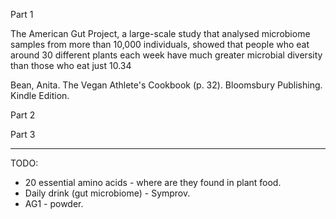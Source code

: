 Part 1

The American Gut Project, a large-scale study that analysed microbiome samples from more than 10,000 individuals, showed that people who eat around 30 different plants each week have much greater microbial diversity than those who eat just 10.34

Bean, Anita. The Vegan Athlete's Cookbook (p. 32). Bloomsbury Publishing. Kindle Edition. 

Part 2

Part 3

---

TODO:

- 20 essential amino acids - where are they found in plant food.
- Daily drink (gut microbiome) - Symprov.
- AG1 - powder.
